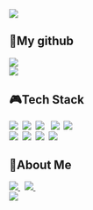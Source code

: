 <div>
	<img src="https://capsule-render.vercel.app/api?type=waving&color=auto&height=200&section=header&text=Hi%20there!👋%20I'm%20SeongMi&fontSize=50" />	
</div>

<div>
	<h2>👾My github</h2>
	<img src="https://github-readme-stats.vercel.app/api/top-langs/?username=hiseongmi&layout=compact"><br>
	<img src="https://github-readme-stats.vercel.app/api?username=hiseongmi&show_icons=true">
</div>

<h2>🎮Tech Stack</h2>
<p>
  <img src="https://img.shields.io/badge/Python-3776AB?style=for-the-badge&logo=Python&logoColor=white"></a>&nbsp 
  <img src="https://img.shields.io/badge/React-61DAFB?style=for-the-badge&logo=React&logoColor=white"></a>&nbsp
  <img src="https://img.shields.io/badge/vue.js-4FC08D?style=for-the-badge&logo=vue.js&logoColor=white"> &nbsp
  <img src="https://img.shields.io/badge/JavaScript-F7DF1E?style=for-the-badge&logo=JavaScript&logoColor=white"></a>&nbsp 
  <img src="https://img.shields.io/badge/MySQL-4479A1?style=for-the-badge&logo=MySQL&logoColor=white">&nbsp <br>
  <img src="https://img.shields.io/badge/CSS3-1572B6?style=for-the-badge&logo=CSS3&logoColor=white">&nbsp
  <img src="https://img.shields.io/badge/flutter-02569B?style=for-the-badge&logo=flutter&logoColor=white">&nbsp
  <img src="https://img.shields.io/badge/github-181717?style=for-the-badge&logo=github&logoColor=white">&nbsp
  <img src="https://img.shields.io/badge/typescript-007ACC.svg?style=for-the-badge&logo=typescript&logoColor=white" />&nbsp
</p>
<div>
	<h2>🌈About Me</h2>
	<a href="https://velog.io/@hisungmi">
    		<img src="https://img.shields.io/badge/Velog-000000?style=for-the-badge&logo=velog&logoColor=white" />
  	</a>&nbsp
	<a href="https://hisungmi.tistory.com">
    		<img src="https://img.shields.io/badge/tistory-FE5F50?style=for-the-badge&logo=tistory&logoColor=white" />
  	</a>&nbsp

</div>
<div>
	<img src="https://capsule-render.vercel.app/api?type=waving&color=auto&height=150&section=footer" />
</div>
